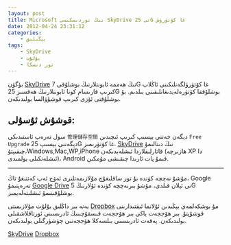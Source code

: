 ```yaml
--- 
layout: post
title: Microsoft نىڭ توردىسكىسى SkyDrive نى 25G غا كۆتۈرۈش
date: 2012-04-24 23:31:12
categories:
    - يېڭىلىق
tags:
    - SkyDrive
    - بۇلۇت
    - تور دىسكا
---
```



بۈگۈن [SkyDrive]() نىڭ ھەممە ئابونتلارنىڭ بوشلۇقى 7G غا كۆتۈرۈلگەنلىكىنى ئاڭلاپ كىرىپ قارىسام كونا ئابونتلارنىڭ ھەقسىز 25G بوشلۇققا كۆتۈرەلەيدىغانلىقىنى بىلدىم.
بۇ بوشلۇقنى ئۆزى كىرىپ قوشۇۋالسا بولىدىكەن. 
## قوشۇش ئۇسۇلى:
 سول تەرەپ ئاستىدىكى `管理儲存空間`  دېگەن خەتنى بېسىپ كىرىپ ئىچىدىن `Free Upgrade` دېگەننى بېسىپ 25G غا كۆتۈرىمىز.
[SkyDrive]() نىڭ دىتالىمۇ چىقىپتۇ،Windows,Mac,WP,iPhone قاتارلىقلاردا ئىشلەيدىكەن (ھازىرچە XP دا ئىشلەتكىلى بولمىدى)، Android قىمۇ پات ئارىدا چىقىشى مۇمكىن.
***
مۇشۇ نەچچە كۈندە بۇ تور ساقلىغۇچ مۇلازىمەتلىرى ئەۋج ئەپ كەتتىغۇ تاڭ، Google  تەرەپتىمۇ [Google Drive](https://drive.google.com/) نى ئېلان قىلدى، مۇشۇ بىرنەچچە كۈندە ئۇلارنىڭ 5G بوشلۇقىنىمۇ ئىشلىتەلەيمىز.    	

 يەنە بىر داڭلىق بۇلۇت مۇلازىمىتى [Dropbox]() مۇ بوشكەلمەي يېڭىدىن ئۇلانما ئىقتىدارىنى قوشۇپتۇ. بىر ھۆججەت ياكى بىر ھۆججەت قىسقۇچىنىڭ ئادرىسىنى ئورتاقلاشقىلى بولىدىكەن. پەقەت ئادرىسىنى بىلسەكلا ھۆججەتنى چۈشۈرگىلى بولىدىكەن.

[SkyDrive](https://skydrive.live.com)
[Dropbox](https://www.dropbox.com)